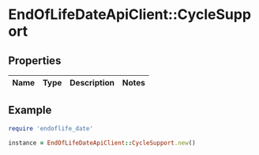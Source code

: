 # EndOfLifeDateApiClient::CycleSupport

## Properties

| Name | Type | Description | Notes |
| ---- | ---- | ----------- | ----- |

## Example

```ruby
require 'endoflife_date'

instance = EndOfLifeDateApiClient::CycleSupport.new()
```

